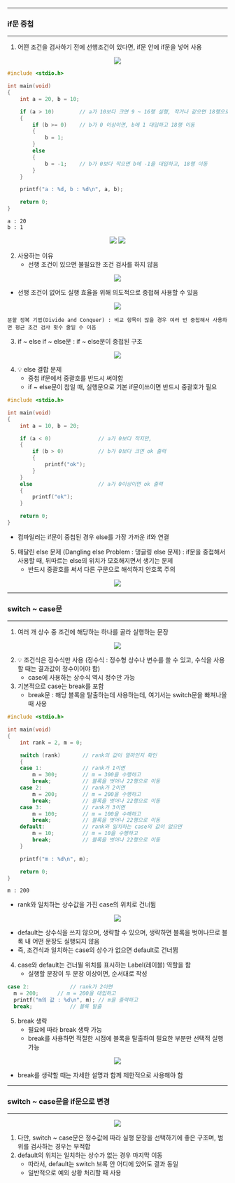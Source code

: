 -----
### if문 중첩
-----
1. 어떤 조건을 검사하기 전에 선행조건이 있다면, if문 안에 if문을 넣어 사용
<div align="center">
<img src="https://github.com/user-attachments/assets/391beb8c-05e1-4f45-b09b-392923e9855a">
</div>

```c
#include <stdio.h>

int main(void)
{
	int a = 20, b = 10;

	if (a > 10)        // a가 10보다 크면 9 ~ 16행 실행, 작거나 같으면 18행으로 이동
	{
		if (b >= 0)    // b가 0 이상이면, b에 1 대입하고 18행 이동
		{
			b = 1;
		}
		else
		{
			b = -1;    // b가 0보다 작으면 b에 -1을 대입하고, 18행 이동
		}
	}

	printf("a : %d, b : %d\n", a, b);

	return 0;
}
```
```
a : 20
b : 1
```

<div align="center">
<img src="https://github.com/user-attachments/assets/13d6737c-ed2c-430a-8d44-c1b858ab189d">
<img src="https://github.com/user-attachments/assets/27a25f78-a036-450f-938c-ba6f2d1062e1">
</div>

2. 사용하는 이유
   - 선행 조건이 있으면 불필요한 조건 검사를 하지 않음
<div align="center">
<img src="https://github.com/user-attachments/assets/aa807fa3-5150-4dc8-a36a-4fffaa75c1e2">
</div>

  - 선행 조건이 없어도 실행 효율을 위해 의도적으로 중첩해 사용할 수 있음 
<div align="center">
<img src="https://github.com/user-attachments/assets/87be9103-4e83-4083-80de-db84d3aec465">
</div>

```
분할 정복 기법(Divide and Conquer) : 비교 항목이 많을 경우 여러 번 중첩해서 사용하면 평균 조건 검사 횟수 줄일 수 이음
```

3. if ~ else if ~ else문 : if ~ else문이 중첩된 구조
<div align="center">
<img src="https://github.com/user-attachments/assets/6c313a25-2ba3-4502-a865-005e308969d3">
</div>

4. 💡 else 결합 문제
   - 중첩 if문에서 중괄호를 반드시 써야함
   - if ~ else문이 참일 때, 실행문으로 기본 if문이쓰이면 반드시 중괄호가 필요
```c
#include <stdio.h>

int main(void)
{
	int a = 10, b = 20;

	if (a < 0)               // a가 0보다 작지만,
	{
		if (b > 0)           // b가 0보다 크면 ok 출력
		{
			printf("ok");
		}
	}
	else                     // a가 0이상이면 ok 출력
	{
		printf("ok");
	}

	return 0;
}
```
  - 컴파일러는 if문이 중첩된 경우 else를 가장 가까운 if와 연결

5. 매달린 else 문제 (Dangling else Problem : 댕글링 else 문제) : if문을 중첩해서 사용할 때, 뒤따르는 else의 위치가 모호해지면서 생기는 문제
   - 반드시 중괄호를 써서 다른 구문으로 해석하지 안호록 주의
<div align="center">
<img src="https://github.com/user-attachments/assets/252aeb53-5f68-4713-8ed3-35c387e18847">
</div>

-----
### switch ~ case문
-----
1. 여러 개 상수 중 조건에 해당하는 하나를 골라 실행하는 문장
<div align="center">
<img src="https://github.com/user-attachments/assets/c17ff260-504c-4763-944b-8898fee697c5">
</div>

2. 💡 조건식은 정수식만 사용 (정수식 : 정수형 상수나 변수를 쓸 수 있고, 수식을 사용할 때는 결과값이 정수이어야 함)
   - case에 사용하는 상수식 역시 정수만 가능
3. 기본적으로 case는 break를 포함
   - break문 : 해당 블록을 탈출하는데 사용하는데, 여기서는 switch문을 빠져나올 때 사용
```c
#include <stdio.h>

int main(void)
{
	int rank = 2, m = 0;

	switch (rank)		// rank의 값이 얼마인지 확인
	{
	case 1:				// rank가 1이면
		m = 300;		// m = 300을 수행하고
		break;			// 블록을 벗어나 22행으로 이동
	case 2:				// rank가 2이면
		m = 200;		// m = 200을 수행하고
		break;			// 블록을 벗어나 22행으로 이동
	case 3:				// rank가 3이면
		m = 100;		// m = 100을 수해하고
		break;			// 블록을 벗어나 22행으로 이동
	default:			// rank와 일치하는 case의 값이 없으면
		m = 10;			// m = 10을 수행하고
		break;			// 블록을 벗어나 22행으로 이동
	}

	printf("m : %d\n", m);

	return 0;
}
```
```
m : 200
```
  - rank와 일치하는 상수값을 가진 case의 위치로 건너뜀
<div align="center">
<img src="https://github.com/user-attachments/assets/2087037f-56f5-4449-ba9e-16d2fa7775da">
</div>

  - default는 상수식을 쓰지 않으며, 생략할 수 있으며, 생략하면 블록을 벗어나므로 블록 내 어떤 문장도 실행되지 않음
  - 즉, 조건식과 일치하는 case의 상수가 없으면 default로 건너뜀

4. case와 default는 건너뛸 위치를 표시하는 Label(레이블) 역할을 함
   - 실행할 문장이 두 문장 이상이면, 순서대로 작성
```c
case 2:				// rank가 2이면
  m = 200;		// m = 200을 대입하고
  printf("m의 값 : %d\n", m); // m을 출력하고
  break;			// 블록 탈출
```

5. break 생략
   - 필요에 따라 break 생략 가능
   - break를 사용하면 적절한 시점에 블록을 탈출하여 필요한 부분만 선택적 실행 가능

<div align="center">
<img src="https://github.com/user-attachments/assets/b20948ca-8e1a-473d-81b0-e596242aa0f3">
</div>

  - break를 생략할 때는 자세한 설명과 함께 제한적으로 사용해야 함

-----
### switch ~ case문을 if문으로 변경
----
<div align="center">
<img src="https://github.com/user-attachments/assets/aceef6f5-98ce-4907-af39-9e964f3fc1b8">
</div>

1. 다만, switch ~ case문은 정수값에 따라 실행 문장을 선택하기에 좋은 구조며, 범위를 검사하는 경우는 부적합
2. default의 위치는 일치하는 상수가 없는 경우 마지막 이동
   - 따라서, default는 switch 브록 안 어디에 있어도 결과 동일
   - 일반적으로 예외 상황 처리할 때 사용
